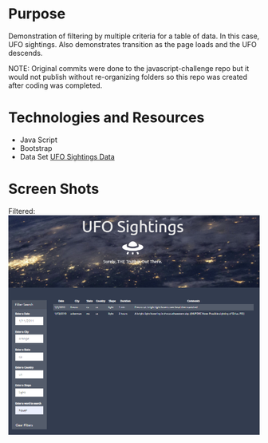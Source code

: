 # Purpose
Demonstration of filtering by multiple criteria for a table of data.  In this case, UFO sightings.  Also demonstrates transition as the page loads and the UFO descends.

NOTE:  Original commits were done to the javascript-challenge repo but it would not publish without re-organizing folders so this repo was created after coding was completed.

# Technologies and Resources
* Java Script
* Bootstrap
* Data Set [UFO Sightings Data](https://github.com/KatRootes/javascript-publish/blob/master/static/js/data.js)

# Screen Shots
Filtered:  ![Filtered](https://github.com/KatRootes/javascript-publish/blob/master/Capture.PNG)
